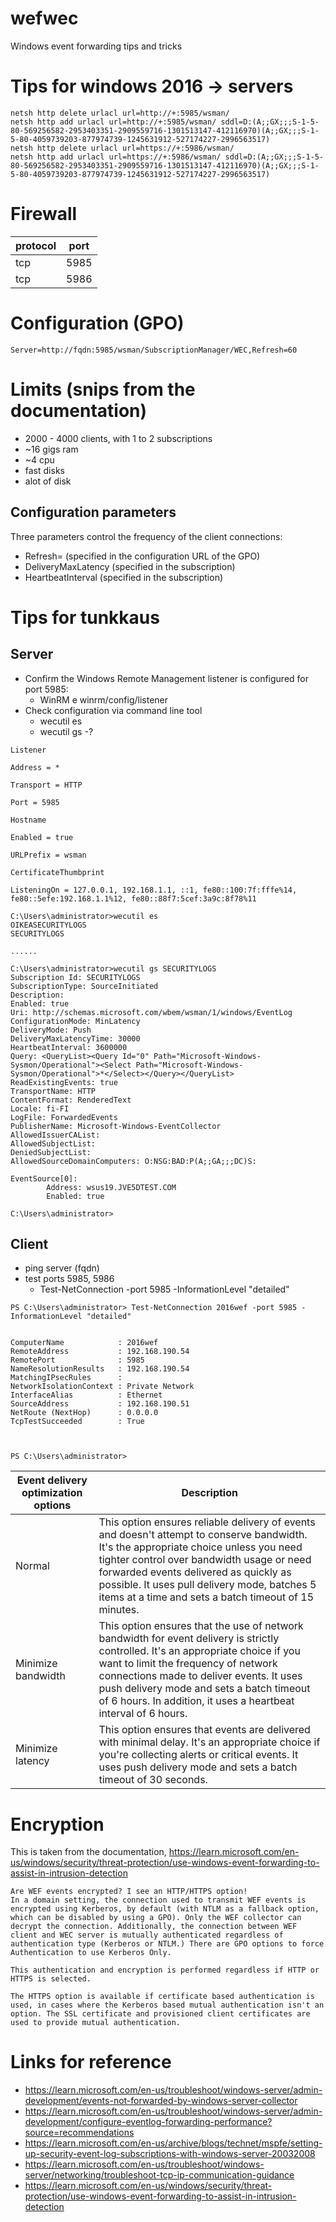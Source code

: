 # wefwec
Windows event forwarding tips and tricks

# Tips for windows 2016 -> servers

```
netsh http delete urlacl url=http://+:5985/wsman/
netsh http add urlacl url=http://+:5985/wsman/ sddl=D:(A;;GX;;;S-1-5-80-569256582-2953403351-2909559716-1301513147-412116970)(A;;GX;;;S-1-5-80-4059739203-877974739-1245631912-527174227-2996563517)
netsh http delete urlacl url=https://+:5986/wsman/
netsh http add urlacl url=https://+:5986/wsman/ sddl=D:(A;;GX;;;S-1-5-80-569256582-2953403351-2909559716-1301513147-412116970)(A;;GX;;;S-1-5-80-4059739203-877974739-1245631912-527174227-2996563517)
```

# Firewall

| protocol | port |
| --- | ---- |
| tcp | 5985 |
| tcp | 5986 |


# Configuration (GPO)
```
Server=http://fqdn:5985/wsman/SubscriptionManager/WEC,Refresh=60
```


# Limits (snips from the documentation)

- 2000 - 4000 clients, with 1 to 2 subscriptions
- ~16 gigs ram
- ~4 cpu
- fast disks
- alot of disk

## Configuration parameters

Three parameters control the frequency of the client connections:

- Refresh= (specified in the configuration URL of the GPO)
- DeliveryMaxLatency (specified in the subscription)
- HeartbeatInterval (specified in the subscription)

# Tips for tunkkaus

## Server
- Confirm the Windows Remote Management listener is configured for port 5985:
  - WinRM e winrm/config/listener
- Check configuration via command line tool
  - wecutil es
  - wecutil gs -?


```
Listener

Address = *

Transport = HTTP

Port = 5985

Hostname

Enabled = true

URLPrefix = wsman

CertificateThumbprint

ListeningOn = 127.0.0.1, 192.168.1.1, ::1, fe80::100:7f:fffe%14, fe80::5efe:192.168.1.1%12, fe80::88f7:5cef:3a9c:8f78%11
```

```
C:\Users\administrator>wecutil es
OIKEASECURITYLOGS
SECURITYLOGS

......

C:\Users\administrator>wecutil gs SECURITYLOGS
Subscription Id: SECURITYLOGS
SubscriptionType: SourceInitiated
Description:
Enabled: true
Uri: http://schemas.microsoft.com/wbem/wsman/1/windows/EventLog
ConfigurationMode: MinLatency
DeliveryMode: Push
DeliveryMaxLatencyTime: 30000
HeartbeatInterval: 3600000
Query: <QueryList><Query Id="0" Path="Microsoft-Windows-Sysmon/Operational"><Select Path="Microsoft-Windows-Sysmon/Operational">*</Select></Query></QueryList>
ReadExistingEvents: true
TransportName: HTTP
ContentFormat: RenderedText
Locale: fi-FI
LogFile: ForwardedEvents
PublisherName: Microsoft-Windows-EventCollector
AllowedIssuerCAList:
AllowedSubjectList:
DeniedSubjectList:
AllowedSourceDomainComputers: O:NSG:BAD:P(A;;GA;;;DC)S:

EventSource[0]:
        Address: wsus19.JVE5DTEST.COM
        Enabled: true

C:\Users\administrator>

```

## Client

- ping server (fqdn)
- test ports 5985, 5986
  - Test-NetConnection <computername> -port 5985 -InformationLevel "detailed"

```
PS C:\Users\administrator> Test-NetConnection 2016wef -port 5985 -InformationLevel "detailed"


ComputerName            : 2016wef
RemoteAddress           : 192.168.190.54
RemotePort              : 5985
NameResolutionResults   : 192.168.190.54
MatchingIPsecRules      :
NetworkIsolationContext : Private Network
InterfaceAlias          : Ethernet
SourceAddress           : 192.168.190.51
NetRoute (NextHop)      : 0.0.0.0
TcpTestSucceeded        : True



PS C:\Users\administrator>
```

| Event delivery optimization options | Description |
| ----------------------------------- | ----------- |
| Normal | This option ensures reliable delivery of events and doesn't attempt to conserve bandwidth. It's the appropriate choice unless you need tighter control over bandwidth usage or need forwarded events delivered as quickly as possible. It uses pull delivery mode, batches 5 items at a time and sets a batch timeout of 15 minutes. |
| Minimize bandwidth | This option ensures that the use of network bandwidth for event delivery is strictly controlled. It's an appropriate choice if you want to limit the frequency of network connections made to deliver events. It uses push delivery mode and sets a batch timeout of 6 hours. In addition, it uses a heartbeat interval of 6 hours.
| Minimize latency | This option ensures that events are delivered with minimal delay. It's an appropriate choice if you're collecting alerts or critical events. It uses push delivery mode and sets a batch timeout of 30 seconds. |

# Encryption

This is taken from the documentation, https://learn.microsoft.com/en-us/windows/security/threat-protection/use-windows-event-forwarding-to-assist-in-intrusion-detection

```
Are WEF events encrypted? I see an HTTP/HTTPS option!
In a domain setting, the connection used to transmit WEF events is encrypted using Kerberos, by default (with NTLM as a fallback option, which can be disabled by using a GPO). Only the WEF collector can decrypt the connection. Additionally, the connection between WEF client and WEC server is mutually authenticated regardless of authentication type (Kerberos or NTLM.) There are GPO options to force Authentication to use Kerberos Only.

This authentication and encryption is performed regardless if HTTP or HTTPS is selected.

The HTTPS option is available if certificate based authentication is used, in cases where the Kerberos based mutual authentication isn't an option. The SSL certificate and provisioned client certificates are used to provide mutual authentication.
```


# Links for reference

- https://learn.microsoft.com/en-us/troubleshoot/windows-server/admin-development/events-not-forwarded-by-windows-server-collector
- https://learn.microsoft.com/en-us/troubleshoot/windows-server/admin-development/configure-eventlog-forwarding-performance?source=recommendations
- https://learn.microsoft.com/en-us/archive/blogs/technet/mspfe/setting-up-security-event-log-subscriptions-with-windows-server-20032008
- https://learn.microsoft.com/en-us/troubleshoot/windows-server/networking/troubleshoot-tcp-ip-communication-guidance
- https://learn.microsoft.com/en-us/windows/security/threat-protection/use-windows-event-forwarding-to-assist-in-intrusion-detection